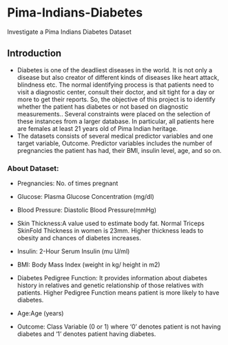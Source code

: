 # Pima-Indians-Diabetes
Investigate a Pima Indians Diabetes Dataset
## Introduction
- Diabetes is one of the deadliest diseases in the world. It is not only a disease but also creator of different kinds of diseases like heart attack, blindness etc. The normal identifying process is that patients need to visit a diagnostic center, consult their doctor, and sit tight for a day or more to get their reports. So, the objective of this project is to identify whether the patient has diabetes or not based on diagnostic measurements.. Several constraints were placed on the selection of these instances from a larger database. In particular, all patients here are females at least 21 years old of Pima Indian heritage.
- The datasets consists of several medical predictor variables and one target variable, Outcome. Predictor variables includes the number of pregnancies the patient has had, their BMI, insulin level, age, and so on.
### About Dataset:
-   Pregnancies: No. of times pregnant
  
  - Glucose: Plasma Glucose Concentration (mg/dl)
  
-   Blood Pressure: Diastolic Blood Pressure(mmHg)
  
  - Skin Thickness:A value used to estimate body fat. Normal Triceps SkinFold Thickness in women is 23mm. Higher thickness leads to obesity and chances of diabetes increases.
  
 -  Insulin: 2-Hour Serum Insulin (mu U/ml)
  
-   BMI: Body Mass Index (weight in kg/ height in m2)
  
-   Diabetes Pedigree Function: It provides information about diabetes history in relatives and genetic relationship of those relatives with patients. Higher Pedigree Function means patient is more likely to have diabetes.
  
-   Age:Age (years)
  
-  Outcome: Class Variable (0 or 1) where ‘0’ denotes patient is not having diabetes and ‘1’ denotes patient having diabetes.
  
  
  
